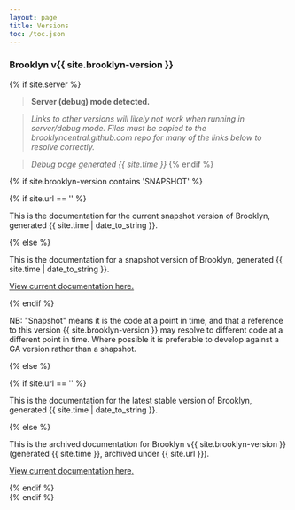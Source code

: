 ```yaml
---
layout: page
title: Versions
toc: /toc.json
---
```


<!--- display which version we are using, based on where it is written -->

### Brooklyn v{{ site.brooklyn-version }}


{% if site.server %} 
> **Server (debug) mode detected.**

> *Links to other versions will likely not work when running in server/debug mode.
Files must be copied to the brooklyncentral.github.com repo for many of the links below to resolve correctly.*

> *Debug page generated {{ site.time }}*
{% endif %}


{% if site.brooklyn-version contains 'SNAPSHOT' %}
<!--- snapshot version -->

  {% if site.url == '' %}

<!--- current version (served off root of site) is snapshot (unusual) -->

This is the documentation for the current snapshot version of Brooklyn,
generated {{ site.time | date_to_string }}.

  {% else %}

<!--- archive docs -->

This is the documentation for a snapshot version of Brooklyn,
generated {{ site.time | date_to_string }}.

[View current documentation here.](/meta/versions.html)


  {% endif %}

NB: "Snapshot" means it is the code at a point in time,
and that a reference to this version {{ site.brooklyn-version }}
may resolve to different code at a different point in time.
Where possible it is preferable to develop against a GA version
rather than a shapshot.  

{% else %}
<!--- not snapshot -->

  {% if site.url == '' %}
   
<!--- current version (served off root of site) -->

This is the documentation for the latest stable version of Brooklyn,
generated {{ site.time | date_to_string }}.

  {% else %}

<!--- archive version -->

This is the archived documentation for Brooklyn v{{ site.brooklyn-version }}
(generated {{ site.time }}, archived under {{ site.url }}).

[View current documentation here.](/meta/versions.html)

  {% endif %}  
{% endif %}


<!--- 
### Version History

version history can go here 

-->
